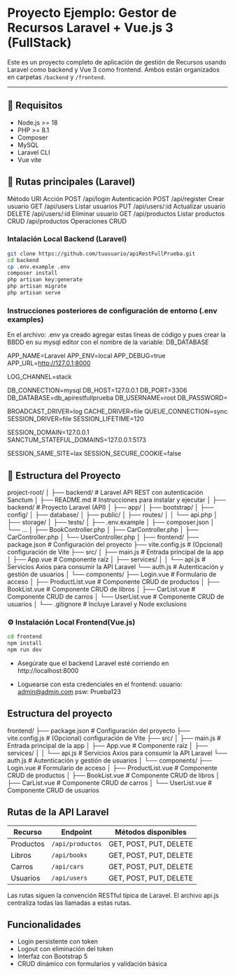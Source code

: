 # Proyecto Ejemplo: Gestor de Recursos Laravel + Vue.js 3 (FullStack)

Este es un proyecto completo de aplicación de gestión de Recursos usando Laravel como backend y Vue 3 como frontend. Ambos están organizados en carpetas `/backend` y `/frontend`.

---

## 🚀 Requisitos

- Node.js >= 18
- PHP >= 8.1
- Composer
- MySQL
- Laravel CLI
- Vue vite

## 🧪 Rutas principales (Laravel)

Método	URI	Acción
POST	/api/login	Autenticación
POST	/api/register	Crear usuario
GET	/api/users	Listar usuarios
PUT	/api/users/:id	Actualizar usuario
DELETE	/api/users/:id	Eliminar usuario
GET	/api/productos	Listar productos
CRUD	/api/productos	Operaciones CRUD

### Intalación Local Backend (Laravel)

```bash
git clone https://github.com/tuusuario/apiRestFullPrueba.git
cd backend
cp .env.example .env
composer install
php artisan key:generate
php artisan migrate 
php artisan serve
```

### Instrucciones posteriores de configuración de entorno (.env examples)

En el archivo: .env ya creado agregar estas lineas de código y pues crear la BBDD en su mysql editor con el nombre de la variable: DB_DATABASE

APP_NAME=Laravel
APP_ENV=local
APP_DEBUG=true
APP_URL=http://127.0.1:8000

LOG_CHANNEL=stack

DB_CONNECTION=mysql
DB_HOST=127.0.0.1
DB_PORT=3306
DB_DATABASE=db_apirestfullprueba
DB_USERNAME=root
DB_PASSWORD=

BROADCAST_DRIVER=log
CACHE_DRIVER=file
QUEUE_CONNECTION=sync
SESSION_DRIVER=file
SESSION_LIFETIME=120

SESSION_DOMAIN=127.0.0.1
SANCTUM_STATEFUL_DOMAINS=127.0.0.1:5173

SESSION_SAME_SITE=lax
SESSION_SECURE_COOKIE=false    

## 📂 Estructura del Proyecto

project-root/
│
├── backend/               # Laravel API REST con autenticación Sanctum
│   ├── README.md          # Instrucciones para instalar y ejecutar
│   ├── backend/                # Proyecto Laravel (API)
│   ├── app/
│   ├── bootstrap/
│   ├── config/
│   ├── database/
│   ├── public/
│   ├── routes/
│   │   └── api.php
│   ├── storage/
│   ├── tests/
│   ├── .env.example
│   ├── composer.json
│   └── ...
│   ├── BookController.php
│   ├── CarController.php
│   ├── CarController.php
│   └── UserController.php
│
├── frontend/
├── package.json              # Configuración del proyecto
├── vite.config.js            # (Opcional) configuración de Vite
├── src/
│   ├── main.js               # Entrada principal de la app
│   ├── App.vue               # Componente raíz
│   ├── services/
│   │   └── api.js            # Servicios Axios para consumir la API Laravel
        └── auth.js           # Autenticación y gestión de usuarios
│   └── components/
        ├── Login.vue        # Formulario de acceso
│       ├── ProductList.vue  # Componente CRUD de productos
│       ├── BookList.vue     # Componente CRUD de libros
│       ├── CarList.vue      # Componente CRUD de carros
│       └── UserList.vue     # Componente CRUD de usuarios
│
└── .gitignore             # Incluye Laravel y Node exclusions


### ⚙️ Instalación Local Frontend(Vue.js)

```bash
cd frontend
npm install
npm run dev

```

- Asegúrate que el backend Laravel esté corriendo en http://localhost:8000

- Loguearse con esta credenciales en el frontend:
        usuario: admin@admin.com
        psw: Prueba123


## Estructura del proyecto

frontend/
├── package.json              # Configuración del proyecto
├── vite.config.js            # (Opcional) configuración de Vite
├── src/
│   ├── main.js               # Entrada principal de la app
│   ├── App.vue               # Componente raíz
│   ├── services/
│   │   └── api.js            # Servicios Axios para consumir la API Laravel
        └── auth.js           # Autenticación y gestión de usuarios
│   └── components/
        ├── Login.vue        # Formulario de acceso
│       ├── ProductList.vue  # Componente CRUD de productos
│       ├── BookList.vue     # Componente CRUD de libros
│       ├── CarList.vue      # Componente CRUD de carros
│       └── UserList.vue     # Componente CRUD de usuarios

## Rutas de la API Laravel

| Recurso   | Endpoint         | Métodos disponibles    |
| --------- | ---------------- | ---------------------- |
| Productos | `/api/productos` | GET, POST, PUT, DELETE |
| Libros    | `/api/books`     | GET, POST, PUT, DELETE |
| Carros    | `/api/cars`      | GET, POST, PUT, DELETE |
| Usuarios  | `/api/users`     | GET, POST, PUT, DELETE |

Las rutas siguen la convención RESTful típica de Laravel. El archivo api.js centraliza todas las llamadas a estas rutas.

## Funcionalidades

- Login persistente con token
- Logout con eliminación del token
- Interfaz con Bootstrap 5
- CRUD dinámico con formularios y validación básica





